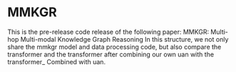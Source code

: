 # MMKGR

This is the pre-release code release of the following paper: MMKGR: Multi-hop Multi-modal Knowledge Graph Reasoning
In this structure, we not only share the mmkgr model and data processing code, but also compare the transformer and the transformer after combining our own uan with the transformer_ Combined with uan.
